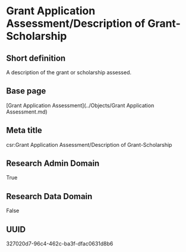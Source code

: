 # Grant Application Assessment/Description of Grant-Scholarship
## Short definition
A description of the grant or scholarship assessed.
## Base page
[Grant Application Assessment](../Objects/Grant Application Assessment.md)
## Meta title
csr:Grant Application Assessment/Description of Grant-Scholarship
## Research Admin Domain
True
## Research Data Domain
False
## UUID
327020d7-96c4-462c-ba3f-dfac0631d8b6
